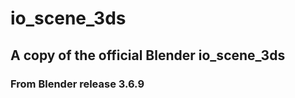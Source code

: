 # io_scene_3ds
## A copy of the official Blender io_scene_3ds ##
### From Blender release 3.6.9 ###
